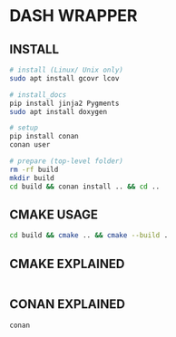 # DASH WRAPPER

## INSTALL

```bash
# install (Linux/ Unix only)
sudo apt install gcovr lcov

# install_docs
pip install jinja2 Pygments
sudo apt install doxygen

# setup
pip install conan
conan user

# prepare (top-level folder)
rm -rf build
mkdir build
cd build && conan install .. && cd ..
```

## CMAKE USAGE

```bash
cd build && cmake .. && cmake --build .
```

## CMAKE EXPLAINED

```cmake

```

## CONAN EXPLAINED

```txt
conan
```

